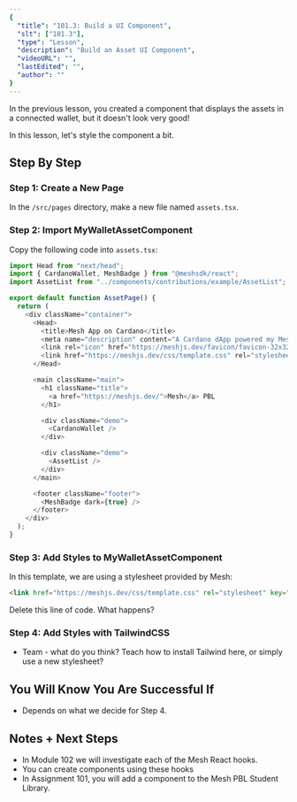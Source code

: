 ```yaml
---
{
  "title": "101.3: Build a UI Component",
  "slt": ["101.3"],
  "type": "Lesson",
  "description": "Build an Asset UI Component",
  "videoURL": "",
  "lastEdited": "",
  "author": ""
}
---
```


In the previous lesson, you created a component that displays the assets in a connected wallet, but it doesn't look very good!

In this lesson, let's style the component a bit.

## Step By Step

### Step 1: Create a New Page
In the `/src/pages` directory, make a new file named `assets.tsx`.

### Step 2: Import MyWalletAssetComponent
Copy the following code into `assets.tsx`:
```typescript
import Head from "next/head";
import { CardanoWallet, MeshBadge } from "@meshsdk/react";
import AssetList from "../components/contributions/example/AssetList";

export default function AssetPage() {
  return (
    <div className="container">
      <Head>
        <title>Mesh App on Cardano</title>
        <meta name="description" content="A Cardano dApp powered my Mesh" />
        <link rel="icon" href="https://meshjs.dev/favicon/favicon-32x32.png" />
        <link href="https://meshjs.dev/css/template.css" rel="stylesheet" key="mesh-demo" />
      </Head>

      <main className="main">
        <h1 className="title">
          <a href="https://meshjs.dev/">Mesh</a> PBL
        </h1>

        <div className="demo">
          <CardanoWallet />
        </div>

        <div className="demo">
          <AssetList />
        </div>
      </main>

      <footer className="footer">
        <MeshBadge dark={true} />
      </footer>
    </div>
  );
}
```


### Step 3: Add Styles to MyWalletAssetComponent
In this template, we are using a stylesheet provided by Mesh:
```html
<link href="https://meshjs.dev/css/template.css" rel="stylesheet" key="mesh-demo" />
```

Delete this line of code. What happens?

### Step 4: Add Styles with TailwindCSS
- Team - what do you think? Teach how to install Tailwind here, or simply use a new stylesheet?


## You Will Know You Are Successful If
- Depends on what we decide for Step 4.

## Notes + Next Steps
- In Module 102 we will investigate each of the Mesh React hooks.
- You can create components using these hooks
- In Assignment 101, you will add a component to the Mesh PBL Student Library.